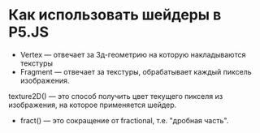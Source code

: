 # Как использовать шейдеры в P5.JS

- Vertex — отвечает за 3д-геометрию на которую накладываются текстуры
- Fragment — отвечает за текстуры, обрабатывает каждый пиксель изображения.

texture2D() — это способ получить цвет текущего пикселя из изображения, на которое применяется шейдер.

- fract() — это сокращение от fractional, т.е. "дробная часть".
